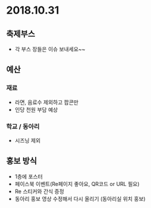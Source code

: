 # 2018.10.31

## 축제부스
- 각 부스 장들은 이슈 보내세요~~

## 예산

### 재료
- 라면, 음료수 제외하고 팝콘만
- 인당 천원 부담 예상

### 학교 / 동아리
- 시즈닝 제외 

## 홍보 방식

- 1층에 포스터
- 페이스북 이벤트(Re페이지 좋아요, QR코드 or URL 필요)
- Re 스티커와 간식 증정
- 동아리 홍보 영상 수정해서 다시 올리기 (동아리실 위치 홍보)
